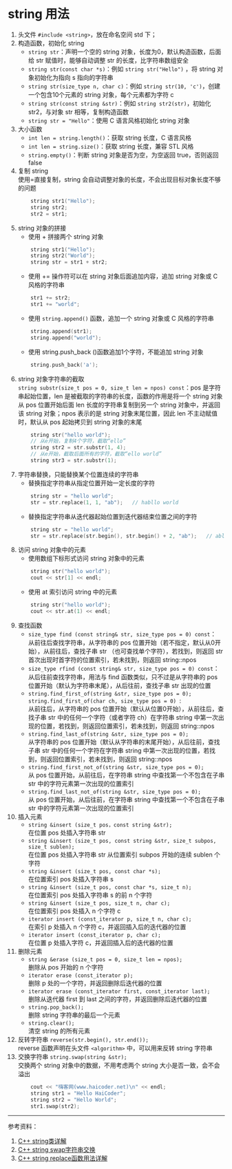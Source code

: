# string 用法
1. 头文件  `#include <string>`，放在命名空间 std 下；
2. 构造函数，初始化 string
	- `string str`：声明一个空的 string 对象，长度为0，默认构造函数，后面给 str 赋值时，能够自动调整 str 的长度，比字符串数组安全
	- `string str(const char *s)`：例如 `string str("Hello")` ，将 string 对象初始化为指向 s 指向的字符串
	- `string str(size_type n, char c)`：例如 `string str(10, 'c')`，创建一个包含10个元素的 string 对象，每个元素都为字符 c
	- `string str(const string &str)`：例如 `string str2(str)`，初始化 str2，与对象 str 相等，复制构造函数
	- `string str = "Hello"`：使用 C 语言风格初始化 string 对象
3. 大小函数
	- `int len = string.length()`：获取 string 长度，C 语言风格
	- `int len = string.size()`：获取 string 长度，兼容 STL 风格
	- `string.empty()`：判断 string 对象是否为空，为空返回 true，否则返回 false
4. 复制 string  
		使用=直接复制，string 会自动调整对象的长度，不会出现目标对象长度不够的问题
	```c++
	    string str1("Hello");
	    string str2;
	    str2 = str1;
	```
5. string 对象的拼接
	- 使用 + 拼接两个 string 对象
	```c++
	    string str1("Hello");
	    string str2("World");
	    string str = str1 + str2;
	```
	- 使用 += 操作符可以在 string 对象后面追加内容，追加 string 对象或 C 风格的字符串
	```c++
	    str1 += str2;
	    str1 += "world";
	```
	- 使用 `string.append()` 函数，追加一个 string 对象或 C 风格的字符串
	```c++
	    string.append(str1);
	    string.append("world");
	```
	- 使用 string.push_back ()函数追加1个字符，不能追加 string 对象
	```c++
	    string.push_back('a');
	```
6. string 对象字符串的截取   
		`string substr(size_t pos = 0, size_t len = npos) const`：pos 是字符串起始位置，len 是被截取的字符串的长度，函数的作用是将一个 string 对象从 pos 位置开始后面 len 长度的字符串复制到另一个 string 对象中，并返回该 string 对象；npos 表示的是 string 对象末尾位置，因此 len 不主动赋值时，默认从 pos 起始拷贝到 string 对象的末尾
	```c++
	    string str("hello world");
	    // 从e开始，复制4个字符，截取“ello”
	    string str2 = str.substr(1, 4);
	    // 从e开始，截取后面所有的字符，截取“ello world”
	    string str3 = str.substr(1);
	```
7. 字符串替换，只能替换某个位置连续的字符串
	- 替换指定字符串从指定位置开始一定长度的字符
	```c++
	    string str = "hello world";
	    str = str.replace(1, 1, "ab");   // habllo world
	```
	- 替换指定字符串从迭代器起始位置到迭代器结束位置之间的字符
	```c++
	    string str = "hello world";
	    str = str.replace(str.begin(), str.begin() + 2, "ab");   // abllo world
	```
8. 访问 string 对象中的元素
	- 使用数组下标形式访问 string 对象中的元素
	```c++
	    string str("hello world");
	    cout << str[1] << endl;
	```
	- 使用 at 索引访问 string 中的元素
	```c++
	    string str("hello world");
	    cout << str.at(1) << endl;
	```
9. 查找函数
	- `size_type find (const string& str, size_type pos = 0) const`：  
		从前往后查找字符串，从字符串的 pos 位置开始（若不指定，默认从0开始），从前往后，查找子串 str （也可查找单个字符），若找到，则返回 str 首次出现时首字符的位置索引，若未找到，则返回 string::npos
	- `size_type rfind (const string& str, size_type pos = 0) const`： 
		从后往前查找字符串，用法与 find 函数类似，只不过是从字符串的 pos 位置开始（默认为字符串末尾），从后往前，查找子串 str 出现的位置
	- `string.find_first_of(string &str, size_type pos = 0);`  
		`string.find_first_of(char ch, size_type pos = 0) `:  
		从前往后，从字符串的 pos 位置开始（默认从位置0开始），从前往后，查找子串 str 中的任何一个字符（或者字符 ch）在字符串 string 中第一次出现的位置，若找到，则返回位置索引，若未找到，则返回 string::npos
	- `string.find_last_of(string &str, size_type pos = 0);`  
		从字符串的 pos 位置开始（默认从字符串的末尾开始），从后往前，查找子串 str 中的任何一个字符在字符串 string 中第一次出现的位置，若找到，则返回位置索引，若未找到，则返回 string::npos
	- `string.find_first_not_of(string &str, size_type pos = 0);`  
		从 pos 位置开始，从前往后，在字符串 string 中查找第一个不包含在子串 str 中的字符元素第一次出现的位置索引
	- `string.find_last_not_of(string &str, size_type pos = 0);`  
		从 pos 位置开始，从后往前，在字符串 string 中查找第一个不包含在子串 str 中的字符元素第一次出现的位置索引
10. 插入元素
	- `string &insert (size_t pos，const string &str);`  
		在位置 pos 处插入字符串 str
	- `string &insert (size_t pos, const string &str, size_t subpos, size_t sublen);`  
		在位置 pos 处插入字符串 str 从位置索引 subpos 开始的连续 sublen 个字符
	- `string &insert (size_t pos, const char *s);`  
		在位置索引 pos 处插入字符串 s
	- `string &insert (size_t pos, const char *s, size_t n);`  
		在位置索引 pos 处插入字符串 s 的前 n 个字符
	- `string &insert (size_t pos, size_t n, char c);`  
		在位置索引 pos 处插入 n 个字符 c
	- `iterator insert (const_iterator p, size_t n, char c);`  
		在索引 p 处插入 n 个字符 c，并返回插入后的迭代器的位置
	- `iterator insert (const_iterator p, char c);`  
		在位置 p 处插入字符 c，并返回插入后的迭代器的位置
11. 删除元素
	- `string &erase (size_t pos = 0, size_t len = npos);`   
		删除从 pos 开始的 n 个字符
	- `iterator erase (const_iterator p);`   
		删除 p 处的一个字符，并返回删除后迭代器的位置
	- `iterator erase (const_iterator first, const_iterator last);`   
		删除从迭代器 first 到 last 之间的字符，并返回删除后迭代器的位置
	- `string.pop_back();`   
		删除 string 字符串的最后一个元素
	- `string.clear();`   
		清空 string 的所有元素
12. 反转字符串
		`reverse(str.begin(), str.end());`   
		reverse 函数声明在头文件 `<algorithm>` 中，可以用来反转 string 字符串
13. 交换字符串
		`string.swap(string &str);`   
		交换两个 string 对象中的数据，不用考虑两个 string 大小是否一致，会不会溢出
	```c++
	    cout << "嗨客网(www.haicoder.net)\n" << endl;
	    string str1 = "Hello HaiCoder";
	    string str2 = "Hello World";
	    str1.swap(str2);
	```
---
参考资料：
1. [C++ string类详解](https://www.cnblogs.com/tongye/p/10760154.html)
2. [C++ string swap字符串交换](https://haicoder.net/cpp/cpp-string-swap.html)
3. [C++ string replace函数用法详解](https://blog.csdn.net/haha294182852/article/details/77567437)
